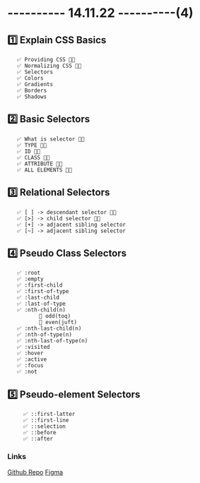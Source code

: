 # ---------- 14.11.22 ----------(4)

## 1️⃣ Explain CSS Basics

       ✅ Providing CSS 👍🏻
       ✅ Normalizing CSS 👍🏻
       ✅ Selectors
       ✅ Colors
       ✅ Gradients
       ✅ Borders
       ✅ Shadows

## 2️⃣ Basic Selectors

       ✅ What is selector 👍🏻
       ✅ TYPE 👍🏻
       ✅ ID 👍🏻
       ✅ CLASS 👍🏻
       ✅ ATTRIBUTE 👍🏻
       ✅ ALL ELEMENTS 👍🏻

## 3️⃣ Relational Selectors

       ✅ [ ] -> descendant selector 👍🏻
       ✅ [>] -> child selector 👍🏻
       ✅ [+] -> adjacent sibling selector
       ✅ [~] -> adjacent sibling selector

## 4️⃣ Pseudo Class Selectors

       ✅ :root
       ✅ :empty
       ✅ :first-child
       ✅ :first-of-type
       ✅ :last-child
       ✅ :last-of-type
       ✅ :nth-child(n)
              🎁 odd(toq)
              🎁 even(juft)
       ✅ :nth-last-child(n)
       ✅ :nth-of-type(n)
       ✅ :nth-last-of-type(n)
       ✅ :visited
       ✅ :hover
       ✅ :active
       ✅ :focus
       ✅ :not

## 5️⃣ Pseudo-element Selectors

         ✅ ::first-latter
         ✅ ::first-line
         ✅ ::selection
         ✅ ::before
         ✅ ::after

### Links

[Github Repo](https://github.com/arslonbekXX/pdp-g-8.git)
[Figma](https://bit.ly/3hk8XWp)
